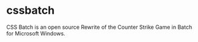 cssbatch
========

CSS Batch is an open source Rewrite of the Counter Strike Game in Batch for Microsoft Windows.
